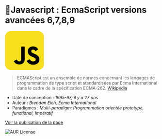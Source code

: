 # 🚀Javascript : EcmaScript versions avancées 6,7,8,9
![cover logo](./asset/javascript_icon_130900.png)
>ECMAScript est un ensemble de normes concernant les langages de programmation de type script et standardisées par Ecma International dans le cadre de la spécification ECMA-262. [Wikipédia](https://fr.wikipedia.org/wiki/ECMAScript)

- Date de conception : *1995-97; il y a 27 ans*
- Auteur : *Brendan Eich, Ecma International*
- Paradigmes : *Multi-paradigm: Programmation orientée prototype, functional, Impératif*

[Voir la publication de la page](https://giusmili.github.io/Classroom-ECMAscript/)

![AUR License](https://img.shields.io/aur/license/c)
